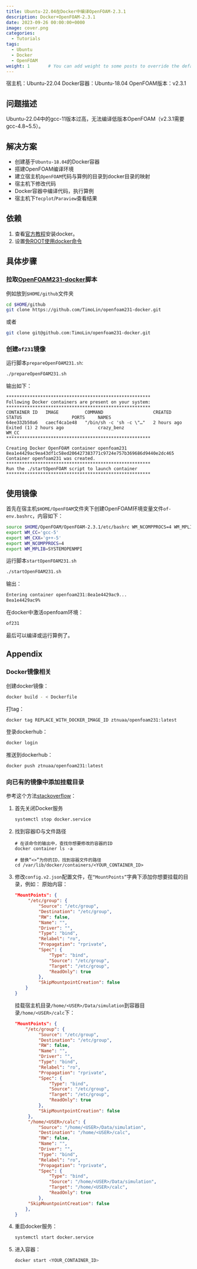 ```yaml
---
title: Ubuntu-22.04在Docker中编译OpenFOAM-2.3.1
description: Docker+OpenFOAM-2.3.1
date: 2023-09-26 00:00:00+0000
image: cover.png
categories:
  - Tutorials
tags:
  - Ubuntu
  - Docker
  - OpenFOAM
weight: 1       # You can add weight to some posts to override the default sorting (date descending)
---
```


宿主机：Ubuntu-22.04
Docker容器：Ubuntu-18.04
OpenFOAM版本：v2.3.1
## 问题描述
Ubuntu-22.04中的gcc-11版本过高，无法编译低版本OpenFOAM（v2.3.1需要gcc-4.8~5.5）。
## 解决方案
- 创建基于`Ubuntu-18.04`的Docker容器
- 搭建OpenFOAM编译环境
- 建立宿主机`OpenFOAM`代码与算例的目录到docker目录的映射
- 宿主机下修改代码
- Docker容器中编译代码，执行算例
- 宿主机下`Tecplot`/`Paraview`查看结果
## 依赖
1. 查看[官方教程](https://docs.docker.com/engine/install/ubuntu/)安装docker。  
2. 设置[免ROOT使用docker命令](https://askubuntu.com/questions/477551/how-can-i-use-docker-without-sudo)

## 具体步骤
### 拉取[OpenFOAM231-docker](https://github.com/TimoLin/openfoam231-docker)脚本
例如放到`$HOME/github`文件夹
```sh
cd $HOME/github
git clone https://github.com/TimoLin/openfoam231-docker.git
```
或者
```sh
git clone git@github.com:TimoLin/openfoam231-docker.git
```
### 创建`of231`镜像
运行脚本`prepareOpenFOAM231.sh`:
```sh
./prepareOpenFOAM231.sh
```
输出如下：
```log
*******************************************************
Following Docker containers are present on your system:
*******************************************************
CONTAINER ID   IMAGE          COMMAND                   CREATED       STATUS                   PORTS     NAMES
64ee332b50a6   caecf4ca1e48   "/bin/sh -c 'sh -c \"…"   2 hours ago   Exited (1) 2 hours ago             crazy_benz
WM_CC
*******************************************************

Creating Docker OpenFOAM container openfoam231
8ea1e4429ac9ea43df1c58ed206427383771c9724e757b369686d9440e2dc465
Container openfoam231 was created.
*******************************************************
Run the ./startOpenFOAM script to launch container
*******************************************************
```
## 使用镜像
首先在宿主机`$HOME/OpenFOAM`文件夹下创建OpenFOAM环境变量文件`of-env.bashrc`，内容如下：
```sh
source $HOME/OpenFOAM/OpenFOAM-2.3.1/etc/bashrc WM_NCOMPPROCS=4 WM_MPLIB=SYSTEMOPENMPI
export WM_CC='gcc-5'
export WM_CXX='g++-5'
export WM_NCOMPPROCS=4
export WM_MPLIB=SYSTEMOPENMPI
```

运行脚本`startOpenFOAM231.sh`
```sh
./startOpenFOAM231.sh
```

输出：
```sh
Entering container openfoam231:8ea1e4429ac9...
8ea1e4429ac9% 
```

在docker中激活openfoam环境：
```sh
of231
```
最后可以编译或运行算例了。

## Appendix
### Docker镜像相关
创建docker镜像：
```sh
docker build - < Dockerfile
```
打tag：
```sh
docker tag REPLACE_WITH_DOCKER_IMAGE_ID ztnuaa/openfoam231:latest
```
登录dockerhub：
```sh
docker login
```
推送到dockerhub：
```sh
docker push ztnuaa/openfoam231:latest
```
### 向已有的镜像中添加挂载目录
参考这个方法[stackoverflow](https://stackoverflow.com/a/53516263/9145307)：  
1. 首先关闭Docker服务
   ```sh
   systemctl stop docker.service
   ```
2. 找到容器ID与文件路径
   ```
   # 在该命令的输出中，查找你想要修改的容器的ID
   docker container ls -a

   # 替换“<>”为你的ID，找到容器文件的路径
   cd /var/lib/docker/containers/<YOUR_CONTAINER_ID>
   ```
3. 修改`config.v2.json`配置文件，在`“MountPoints”`字典下添加你想要挂载的目录，例如：
   原始内容：
   ```json
   "MountPoints": {
        "/etc/group": {
            "Source": "/etc/group",
            "Destination": "/etc/group",
            "RW": false,
            "Name": "",
            "Driver": "",
            "Type": "bind",
            "Relabel": "ro",
            "Propagation": "rprivate",
            "Spec": {
                "Type": "bind",
                "Source": "/etc/group",
                "Target": "/etc/group",
                "ReadOnly": true
            },
            "SkipMountpointCreation": false
       }
   }
   ```
   挂载宿主机目录`/home/<USER>/Data/simulation`到容器目录`/home/<USER>/calc`下：  
   ```json
   "MountPoints": {
       "/etc/group": {
            "Source": "/etc/group",
            "Destination": "/etc/group",
            "RW": false,
            "Name": "",
            "Driver": "",
            "Type": "bind",
            "Relabel": "ro",
            "Propagation": "rprivate",
            "Spec": {
                "Type": "bind",
                "Source": "/etc/group",
                "Target": "/etc/group",
                "ReadOnly": true
            },
            "SkipMountpointCreation": false
        },
        "/home/<USER>/calc": {
            "Source": "/home/<USER>/Data/simulation",
            "Destination": "/home/<USER>/calc",
            "RW": false,
            "Name": "",
            "Driver": "",
            "Type": "bind",
            "Relabel": "ro",
            "Propagation": "rprivate",
            "Spec": {
                "Type": "bind",
                "Source": "/home/<USER>/Data/simulation",
                "Target": "/home/<USER>/calc",
                "ReadOnly": true
            },
        "SkipMountpointCreation": false
       },
   }
   ```
4. 重启docker服务：
   ```sh
   systemctl start docker.service
   ```
5. 进入容器：
   ```sh
   docker start <YOUR_CONTAINER_ID>
   ```
